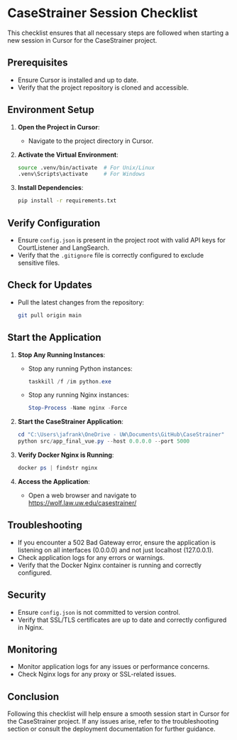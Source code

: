 # CaseStrainer Session Checklist

This checklist ensures that all necessary steps are followed when starting a new session in Cursor for the CaseStrainer project.

## Prerequisites

- Ensure Cursor is installed and up to date.
- Verify that the project repository is cloned and accessible.

## Environment Setup

1. **Open the Project in Cursor**:
   - Navigate to the project directory in Cursor.

2. **Activate the Virtual Environment**:
   ```bash
   source .venv/bin/activate  # For Unix/Linux
   .venv\Scripts\activate     # For Windows
   ```

3. **Install Dependencies**:
   ```bash
   pip install -r requirements.txt
   ```

## Verify Configuration

- Ensure `config.json` is present in the project root with valid API keys for CourtListener and LangSearch.
- Verify that the `.gitignore` file is correctly configured to exclude sensitive files.

## Check for Updates

- Pull the latest changes from the repository:
  ```bash
  git pull origin main
  ```

## Start the Application

1. **Stop Any Running Instances**:
   - Stop any running Python instances:
     ```powershell
     taskkill /f /im python.exe
     ```
   - Stop any running Nginx instances:
     ```powershell
     Stop-Process -Name nginx -Force
     ```

2. **Start the CaseStrainer Application**:
   ```powershell
   cd "C:\Users\jafrank\OneDrive - UW\Documents\GitHub\CaseStrainer"
   python src/app_final_vue.py --host 0.0.0.0 --port 5000
   ```

3. **Verify Docker Nginx is Running**:
   ```powershell
   docker ps | findstr nginx
   ```

4. **Access the Application**:
   - Open a web browser and navigate to https://wolf.law.uw.edu/casestrainer/

## Troubleshooting

- If you encounter a 502 Bad Gateway error, ensure the application is listening on all interfaces (0.0.0.0) and not just localhost (127.0.0.1).
- Check application logs for any errors or warnings.
- Verify that the Docker Nginx container is running and correctly configured.

## Security

- Ensure `config.json` is not committed to version control.
- Verify that SSL/TLS certificates are up to date and correctly configured in Nginx.

## Monitoring

- Monitor application logs for any issues or performance concerns.
- Check Nginx logs for any proxy or SSL-related issues.

## Conclusion

Following this checklist will help ensure a smooth session start in Cursor for the CaseStrainer project. If any issues arise, refer to the troubleshooting section or consult the deployment documentation for further guidance. 